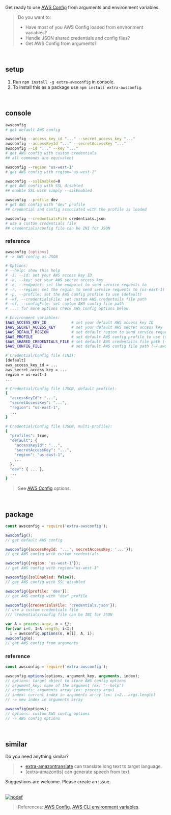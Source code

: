 Get ready to use [AWS Config] from arguments and environment variables.
> Do you want to:
> - Have most of you AWS Config loaded from environment variables?
> - Handle JSON shared credentials and config files?
> - Get AWS Config from arguments?
<br>


## setup

1. Run `npm install -g extra-awsconfig` in console.
2. To install this as a package use `npm install extra-awsconfig`.
<br>


## console

```bash
awsconfig
# get default AWS config

awsconfig --access_key_id "..." --secret_access_key "..."
awsconfig --accessKeyId "..." --secretAccessKey "..."
awsconfig --id "..." --key "..."
# get AWS config with custom credentials
## all commands are equivalent

awsconfig --region "us-west-1"
# get AWS config with region="us-west-1"

awsconfig --sslEnabled=0
# get AWS config with SSL disabled
## enable SSL with simply --sslEnabled

awsconfig --profile dev
# get AWS config with "dev" profile
## credential and config associated with the profile is loaded

awsconfig --credentialsFile credentials.json
# use a custom credentials file
## credentials/config file can be INI for JSON
```

### reference

```bash
awsconfig [options]
# -> AWS config as JSON

# Options:
# --help: show this help
# -i, --id: set your AWS access key ID
# -k, --key: set your AWS secret access key
# -e, --endpoint: set the endpoint to send service requests to
# -r, --region: set the region to send service requests to (us-east-1)
# -p, --profile: set the AWS config profile to use (default)
# -kf, --credentialsFile: set custom AWS credentails file path
# -cf, --configFile: set custom AWS config file path
# ...: for more options check AWS Config options below

# Environment variables:
$AWS_ACCESS_KEY_ID           # set your default AWS access key ID
$AWS_SECRET_ACCESS_KEY       # set your default AWS secret access key
$AWS_DEFAULT_REGION          # set default region to send service requests to (us-east-1)
$AWS_PROFILE                 # set default AWS config profile to use (default)
$AWS_SHARED_CREDENTIALS_FILE # set default AWS credentails file path (~/.aws/credentials)
$AWS_CONFIG_FILE             # set default AWS config file path (~/.aws/config)

# Credential/Config file (INI):
[default]
aws_access_key_id = ...
aws_secret_access_key = ...
region = us-east-1
...

# Credential/Config file (JSON, default profile):
{
  "accessKeyId": "...",
  "secretAccessKey": "...",
  "region": "us-east-1",
  ...
}

# Credential/Config file (JSON, multi-profile):
{
  "profiles": true,
  "default": {
    "accessKeyId": "...",
    "secretAccessKey": "...",
    "region": "us-east-1",
    ...
  },
  "dev": { ... },
  ...
}
```
> See [AWS Config] options.
<br>


## package

```javascript
const awsconfig = require('extra-awsconfig');

awsconfig();
// get default AWS config

awsconfig({accessKeyId: '...', secretAccessKey: '...'});
// get AWS config with custom credentials

awsconfig({region: 'us-west-1'});
// get AWS config with region="us-west-1"

awsconfig({sslEnabled: false});
// get AWS config with SSL disabled

awsconfig({profile: 'dev'});
// get AWS config with "dev" profile

awsconfig({credentialsFile: 'credentials.json'});
// use a custom credentials file
/// credentials/config file can be INI for JSON

var A = process.argv, o = {};
for(var i=0, I=A.length; i<I;)
  i = awsconfig.options(o, A[i], A, i);
awsconfig(o);
// get AWS config from arguments
```

### reference

```javascript
const awsconfig = require('extra-awsconfig');

awsconfig.options(options, argument_key, arguments, index);
// options: target object to store AWS config options
// argument_key: name of the argument (ex: "--help")
// arguments: arguments array (ex: process.argv)
// index: current index in arguments array (ex: i=2...args.length)
// -> new index in arguments array

awsconfig(options);
// options: custom AWS config options
// -> AWS config options
```
<br>


## similar

Do you need anything similar?
> - [extra-amazontranslate] can translate long text to target language.
> - [extra-amazontts] can generate speech from text.

Suggestions are welcome. Please create an issue. 
<br><br>


[![nodef](https://i.imgur.com/eO4zcjv.jpg)](https://nodef.github.io)
> References: [AWS Config], [AWS CLI environment variables].

[AWS Config]: https://docs.aws.amazon.com/AWSJavaScriptSDK/latest/AWS/Config.html#constructor_details
[extra-amazontranslate]: https://www.npmjs.com/package/extra-amazontranslate
[extra-amazonttts]: https://www.npmjs.com/package/extra-amazonttts
[AWS CLI environment variables]: https://docs.aws.amazon.com/cli/latest/userguide/cli-configure-envvars.html
